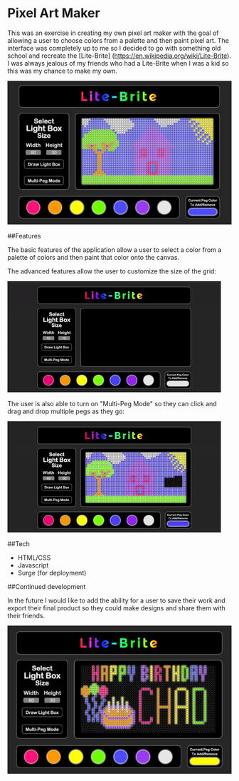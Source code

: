 # Pixel Art Maker

This was an exercise in creating my own pixel art maker with the goal of allowing a user to choose colors from a palette and then paint pixel art. The interface was completely up to me so I decided to go with something old school and recreate the [Lite-Brite] (https://en.wikipedia.org/wiki/Lite-Brite). I was always jealous of my friends who had a Lite-Brite when I was a kid so this was my chance to make my own. 

![Screenshot of Pixel Art Maker](pixel-art-maker-house.png)

##Features

The basic features of the application allow a user to select a color from a palette of colors and then paint that color onto the canvas. 

The advanced features allow the user to customize the size of the grid:

![Display select grid size feature of Pixel Art Maker](pixel-art-maker-select-size.gif)

The user is also able to turn on "Multi-Peg Mode" so they can click and drag and drop multiple pegs as they go:

![Display multi-peg mode feature of Pixel Art Maker](pixel-art-maker-multi-peg-mode.gif)

##Tech

* HTML/CSS
* Javascript
* Surge (for deployment)

##Continued development

In the future I would like to add the ability for a user to save their work and export their final product so they could make designs and share them with their friends.

![Screenshot of Pixel Art Maker Birthday Card](pixel-art-maker-birthday.png)
